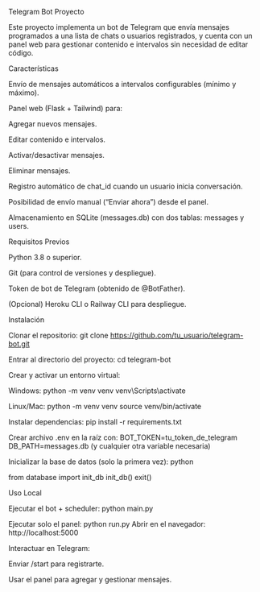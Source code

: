 Telegram Bot Proyecto

Este proyecto implementa un bot de Telegram que envía mensajes programados a una lista de chats o usuarios registrados, y cuenta con un panel web para gestionar contenido e intervalos sin necesidad de editar código.

Características

Envío de mensajes automáticos a intervalos configurables (mínimo y máximo).

Panel web (Flask + Tailwind) para:

Agregar nuevos mensajes.

Editar contenido e intervalos.

Activar/desactivar mensajes.

Eliminar mensajes.

Registro automático de chat_id cuando un usuario inicia conversación.

Posibilidad de envío manual (“Enviar ahora”) desde el panel.

Almacenamiento en SQLite (messages.db) con dos tablas: messages y users.

Requisitos Previos

Python 3.8 o superior.

Git (para control de versiones y despliegue).

Token de bot de Telegram (obtenido de @BotFather).

(Opcional) Heroku CLI o Railway CLI para despliegue.

Instalación

Clonar el repositorio: git clone https://github.com/tu_usuario/telegram-bot.git

Entrar al directorio del proyecto: cd telegram-bot

Crear y activar un entorno virtual:

Windows: python -m venv venv venv\Scripts\activate

Linux/Mac: python -m venv venv source venv/bin/activate

Instalar dependencias: pip install -r requirements.txt

Crear archivo .env en la raíz con: BOT_TOKEN=tu_token_de_telegram DB_PATH=messages.db (y cualquier otra variable necesaria)

Inicializar la base de datos (solo la primera vez): python

from database import init_db init_db() exit()

Uso Local

Ejecutar el bot + scheduler: python main.py

Ejecutar solo el panel: python run.py Abrir en el navegador: http://localhost:5000

Interactuar en Telegram:

Enviar /start para registrarte.

Usar el panel para agregar y gestionar mensajes.